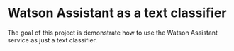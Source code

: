 # Watson Assistant as a text classifier

The goal of this project is demonstrate how to use the Watson Assistant service as just a text classifier. 

